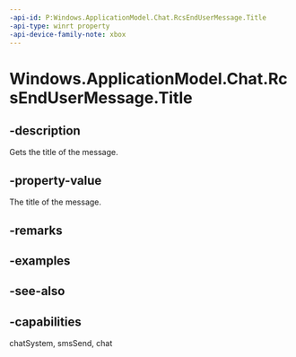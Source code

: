 ```yaml
---
-api-id: P:Windows.ApplicationModel.Chat.RcsEndUserMessage.Title
-api-type: winrt property
-api-device-family-note: xbox
---
```


<!-- Property syntax
public string Title { get; }
-->

# Windows.ApplicationModel.Chat.RcsEndUserMessage.Title

## -description
Gets the title of the message.

## -property-value
The title of the message.

## -remarks

## -examples

## -see-also

## -capabilities
chatSystem, smsSend, chat
